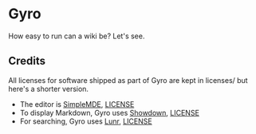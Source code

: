 # Gyro
How easy to run can a wiki be? Let's see.

## Credits

All licenses for software shipped as part of Gyro are kept in licenses/ but here's a shorter version.

* The editor is [SimpleMDE](https://github.com/sparksuite/simplemde-markdown-editor), [LICENSE](https://github.com/sparksuite/simplemde-markdown-editor/blob/master/LICENSE)
* To display Markdown, Gyro uses [Showdown](https://github.com/showdownjs/showdown), [LICENSE](https://github.com/showdownjs/showdown/blob/master/license.txt)
* For searching, Gyro uses [Lunr](https://lunrjs.com), [LICENSE](https://github.com/olivernn/lunr.js/blob/master/LICENSE)
